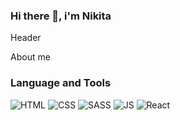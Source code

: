 ### Hi there 👋, i'm Nikita

Header

About me

### Language and Tools
![HTML](https://img.shields.io/badge/HTML-090909?style=for-the-badge&logo=HTML5)
![CSS](https://img.shields.io/badge/CSS-1572B6?style=for-the-badge&logo=CSS3)
![SASS](https://img.shields.io/badge/SASS-090909?style=for-the-badge&logo=SASS)
![JS](https://img.shields.io/badge/JavaScript-090909?style=for-the-badge&logo=JavaScript)
![React](https://img.shields.io/badge/React-090909?style=for-the-badge&logo=React)